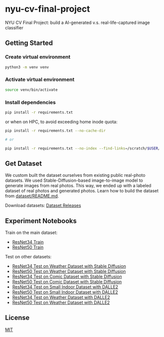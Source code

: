 # nyu-cv-final-project

NYU CV Final Project: build a AI-generated v.s. real-life-captured image classifier

## Getting Started

### Create virtual environment

```bash
python3 -m venv venv
```

### Activate virtual environment

```bash
source venv/bin/activate
```

### Install dependencies

```bash
pip install -r requirements.txt
```

or when on HPC, to avoid exceeding home inode quota:

```bash
pip install -r requirements.txt --no-cache-dir

# or

pip install -r requirements.txt --no-index --find-links=/scratch/$USER/pip_cache
```

## Get Dataset

We custom built the dataset ourselves from existing public real-photo datasets. We used Stable-Diffusion-based image-to-image model to generate images from real photos. This way, we ended up with a labeled dataset of real photos and generated photos. Learn how to build the dataset from [dataset/README.md](dataset/README.md).

Download datasets: [Dataset Releases](https://github.com/dizys/nyu-cv-final-project/releases/tag/dataset)

## Experiment Notebooks

Train on the main dataset:

-   [ResNet34 Train](notebooks/fastai_resnet34_train.ipynb)
-   [ResNet50 Train](notebooks/fastai_resnet50_train.ipynb)

Test on other datasets:

-   [ResNet34 Test on Weather Dataset with Stable Diffusion](notebooks/fastai_resnet34_test_weather.ipynb)
-   [ResNet50 Test on Weather Dataset with Stable Diffusion](notebooks/fastai_resnet50_test_weather.ipynb)
-   [ResNet34 Test on Comic Dataset with Stable Diffusion](notebooks/fastai_resnet34_test_comic.ipynb)
-   [ResNet50 Test on Comic Dataset with Stable Diffusion](notebooks/fastai_resnet50_test_comic.ipynb)
-   [ResNet34 Test on Small Indoor Dataset with DALLE2](notebooks/fastai_resnet34_test_dalle2_small_indoor.ipynb)
-   [ResNet50 Test on Small Indoor Dataset with DALLE2](notebooks/fastai_resnet50_test_dalle2_small_indoor.ipynb)
-   [ResNet34 Test on Weather Dataset with DALLE2](notebooks/fastai_resnet34_test_dalle2_weather.ipynb)
-   [ResNet50 Test on Weather Dataset with DALLE2](notebooks/fastai_resnet50_test_dalle2_weather.ipynb)

## License

[MIT](LICENSE)

